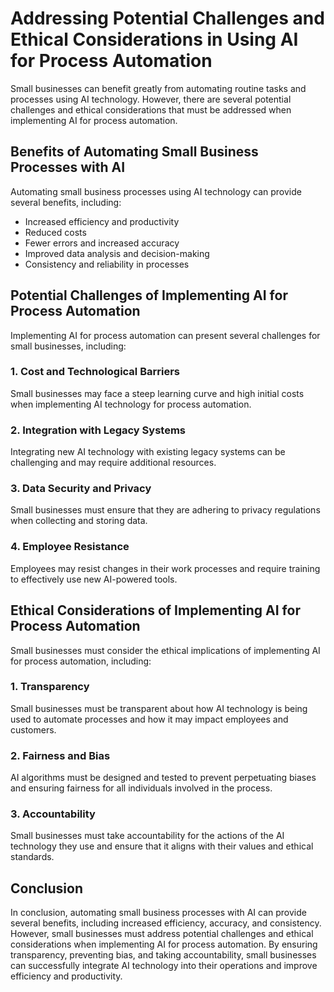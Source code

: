 # Addressing Potential Challenges and Ethical Considerations in Using AI for Process Automation

Small businesses can benefit greatly from automating routine tasks and processes using AI technology. However, there are several potential challenges and ethical considerations that must be addressed when implementing AI for process automation.

Benefits of Automating Small Business Processes with AI
-------------------------------------------------------

Automating small business processes using AI technology can provide several benefits, including:

* Increased efficiency and productivity
* Reduced costs
* Fewer errors and increased accuracy
* Improved data analysis and decision-making
* Consistency and reliability in processes

Potential Challenges of Implementing AI for Process Automation
--------------------------------------------------------------

Implementing AI for process automation can present several challenges for small businesses, including:

### 1. Cost and Technological Barriers

Small businesses may face a steep learning curve and high initial costs when implementing AI technology for process automation.

### 2. Integration with Legacy Systems

Integrating new AI technology with existing legacy systems can be challenging and may require additional resources.

### 3. Data Security and Privacy

Small businesses must ensure that they are adhering to privacy regulations when collecting and storing data.

### 4. Employee Resistance

Employees may resist changes in their work processes and require training to effectively use new AI-powered tools.

Ethical Considerations of Implementing AI for Process Automation
----------------------------------------------------------------

Small businesses must consider the ethical implications of implementing AI for process automation, including:

### 1. Transparency

Small businesses must be transparent about how AI technology is being used to automate processes and how it may impact employees and customers.

### 2. Fairness and Bias

AI algorithms must be designed and tested to prevent perpetuating biases and ensuring fairness for all individuals involved in the process.

### 3. Accountability

Small businesses must take accountability for the actions of the AI technology they use and ensure that it aligns with their values and ethical standards.

Conclusion
----------

In conclusion, automating small business processes with AI can provide several benefits, including increased efficiency, accuracy, and consistency. However, small businesses must address potential challenges and ethical considerations when implementing AI for process automation. By ensuring transparency, preventing bias, and taking accountability, small businesses can successfully integrate AI technology into their operations and improve efficiency and productivity.

